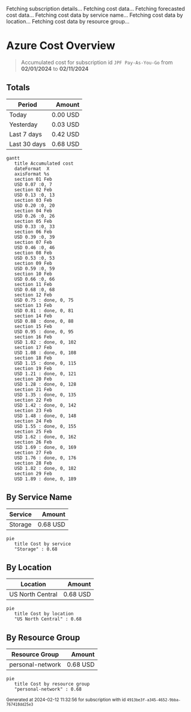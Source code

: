 Fetching subscription details...
Fetching cost data...
Fetching forecasted cost data...
Fetching cost data by service name...
Fetching cost data by location...
Fetching cost data by resource group...
# Azure Cost Overview

> Accumulated cost for subscription id `JPF Pay-As-You-Go` from **02/01/2024** to **02/11/2024**

## Totals

|Period|Amount|
|---|---:|
|Today|0.00 USD|
|Yesterday|0.03 USD|
|Last 7 days|0.42 USD|
|Last 30 days|0.68 USD|

```mermaid
gantt
   title Accumulated cost
   dateFormat  X
   axisFormat %s
   section 01 Feb
   USD 0.07 :0, 7
   section 02 Feb
   USD 0.13 :0, 13
   section 03 Feb
   USD 0.20 :0, 20
   section 04 Feb
   USD 0.26 :0, 26
   section 05 Feb
   USD 0.33 :0, 33
   section 06 Feb
   USD 0.39 :0, 39
   section 07 Feb
   USD 0.46 :0, 46
   section 08 Feb
   USD 0.53 :0, 53
   section 09 Feb
   USD 0.59 :0, 59
   section 10 Feb
   USD 0.66 :0, 66
   section 11 Feb
   USD 0.68 :0, 68
   section 12 Feb
   USD 0.75 : done, 0, 75
   section 13 Feb
   USD 0.81 : done, 0, 81
   section 14 Feb
   USD 0.88 : done, 0, 88
   section 15 Feb
   USD 0.95 : done, 0, 95
   section 16 Feb
   USD 1.02 : done, 0, 102
   section 17 Feb
   USD 1.08 : done, 0, 108
   section 18 Feb
   USD 1.15 : done, 0, 115
   section 19 Feb
   USD 1.21 : done, 0, 121
   section 20 Feb
   USD 1.28 : done, 0, 128
   section 21 Feb
   USD 1.35 : done, 0, 135
   section 22 Feb
   USD 1.42 : done, 0, 142
   section 23 Feb
   USD 1.48 : done, 0, 148
   section 24 Feb
   USD 1.55 : done, 0, 155
   section 25 Feb
   USD 1.62 : done, 0, 162
   section 26 Feb
   USD 1.69 : done, 0, 169
   section 27 Feb
   USD 1.76 : done, 0, 176
   section 28 Feb
   USD 1.82 : done, 0, 182
   section 29 Feb
   USD 1.89 : done, 0, 189
```

## By Service Name

|Service|Amount|
|---|---:|
|Storage|0.68 USD|

```mermaid
pie
   title Cost by service
   "Storage" : 0.68
```

## By Location

|Location|Amount|
|---|---:|
|US North Central|0.68 USD|

```mermaid
pie
   title Cost by location
   "US North Central" : 0.68
```

## By Resource Group

|Resource Group|Amount|
|---|---:|
|personal-network|0.68 USD|

```mermaid
pie
   title Cost by resource group
   "personal-network" : 0.68
```

<sup>Generated at 2024-02-12 11:32:56 for subscription with id `4913be3f-a345-4652-9bba-767418dd25e3`</sup>
